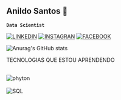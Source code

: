 ## Anildo Santos 👋
**`Data Scientist`**

[![LINKEDIN](https://img.shields.io/badge/LinkedIn-0077B5?style=for-the-badge&logo=linkedin&logoColor=white)](https://www.linkedin.com/in/anildo-santos-158271216/)
[![INSTAGRAN](https://img.shields.io/badge/Instagram-E4405F?style=for-the-badge&logo=instagram&logoColor=white)](https://www.instagram.com/dantizin/?hl=pt-br)
[![FACEBOOK](https://img.shields.io/badge/Facebook-1877F2?style=for-the-badge&logo=facebook&logoColor=white)](https://www.facebook.com/anildo.santos.52?locale=pt_BR)

![Anurag's GitHub stats](https://github-readme-stats.vercel.app/api?username=anuraghazra&theme=vue-dark)

TECNOLOGIAS QUE ESTOU APRENDENDO
<div style="display: inline_block"><br/>
<img align="center"alt="phyton"src="https://img.shields.io/badge/Python-14354C?style=for-the-badge&logo=python&logoColor=white"/><div style="display: inline_block"><br/><img align="center"alt="SQL"src="https://img.shields.io/badge/SQL-F7DF1E?style=for-the-badge&logo=SQL&logoColor=black"><br/>

 

